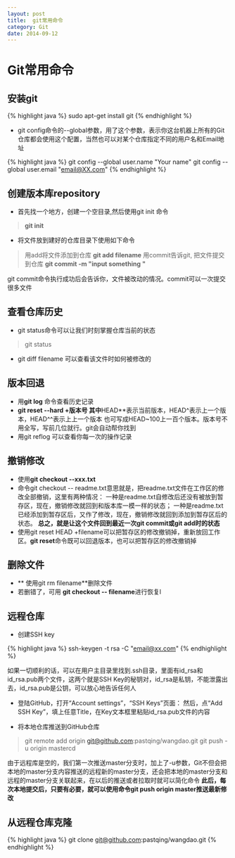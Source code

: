 ```yaml
---
layout: post
title:  git常用命令
category: Git
date: 2014-09-12
---
```





# Git常用命令

## 安装git ##
{% highlight java %}
    sudo apt-get install git
{% endhighlight %}

 - git config命令的--global参数，用了这个参数，表示你这台机器上所有的Git仓库都会使用这个配置，当然也可以对某个仓库指定不同的用户名和Email地址

{% highlight java %}
git config --global user.name "Your name"
git config --global user.email "email@XX.com"
{% endhighlight %}

## 创建版本库repository ##
 - 首先找一个地方，创建一个空目录,然后使用git init 命令
> **git init**

 - 将文件放到建好的仓库目录下使用如下命令
> 用add将文件添加到仓库
**git add filename** 
用commit告诉git, 把文件提交到仓库
**git commit -m "input something "**

git commit命令执行成功后会告诉你，文件被改动的情况。commit可以一次提交很多文件

## 查看仓库历史 ##
 - git status命令可以让我们时刻掌握仓库当前的状态
> git status

 - git diff filename 可以查看该文件时如何被修改的
 
## 版本回退 ##
 - 用**git log** 命令查看历史记录
 - **git reset --hard +版本号
 其中**HEAD**表示当前版本，HEAD^表示上一个版本，HEAD^^表示上上一个版本 也可写成HEAD~100上一百个版本。版本号不用全写，写前几位就行。git会自动帮你找到
 - 用git reflog 可以查看你每一次的操作记录
 
## 撤销修改 ##
 - 使用**git checkout --xxx.txt**
 - 命令git checkout -- readme.txt意思就是，把readme.txt文件在工作区的修改全部撤销，这里有两种情况：
一种是readme.txt自修改后还没有被放到暂存区，现在，撤销修改就回到和版本库一模一样的状态；
一种是readme.txt已经添加到暂存区后，又作了修改，现在，撤销修改就回到添加到暂存区后的状态。
**总之，就是让这个文件回到最近一次git commit或git add时的状态**
 - 使用git reset HEAD +filename可以把暂存区的修改撤销掉，重新放回工作区。**git reset**命令既可以回退版本，也可以把暂存区的修改撤销掉
 
## 删除文件 ##
 - ** 使用git rm filename**删除文件
 - 若删错了，可用 **git checkout -- filename**进行恢复l
 
## 远程仓库 ##
 - 创建SSH key

{% highlight java %}
ssh-keygen -t rsa -C "email@xx.com"
{% endhighlight %}

如果一切顺利的话，可以在用户主目录里找到.ssh目录，里面有id_rsa和id_rsa.pub两个文件，这两个就是SSH Key的秘钥对，id_rsa是私钥，不能泄露出去，id_rsa.pub是公钥，可以放心地告诉任何人 

 - 登陆GitHub，打开“Account settings”，“SSH Keys”页面：
然后，点“Add SSH Key”，填上任意Title，在Key文本框里粘贴id_rsa.pub文件的内容

 - 将本地仓库推送到GitHub仓库
> git remote add origin git@github.com:pastqing/wangdao.git
git push -u origin mastercd 

由于远程库是空的，我们第一次推送master分支时，加上了-u参数，Git不但会把本地的master分支内容推送的远程新的master分支，还会把本地的master分支和远程的master分支关联起来，在以后的推送或者拉取时就可以简化命令
**此后，每次本地提交后，只要有必要，就可以使用命令git push origin master推送最新修改**

## 从远程仓库克隆 ##
{% highlight java %}
 git clone git@github.com:pastqing/wangdao.git
{% endhighlight %}
